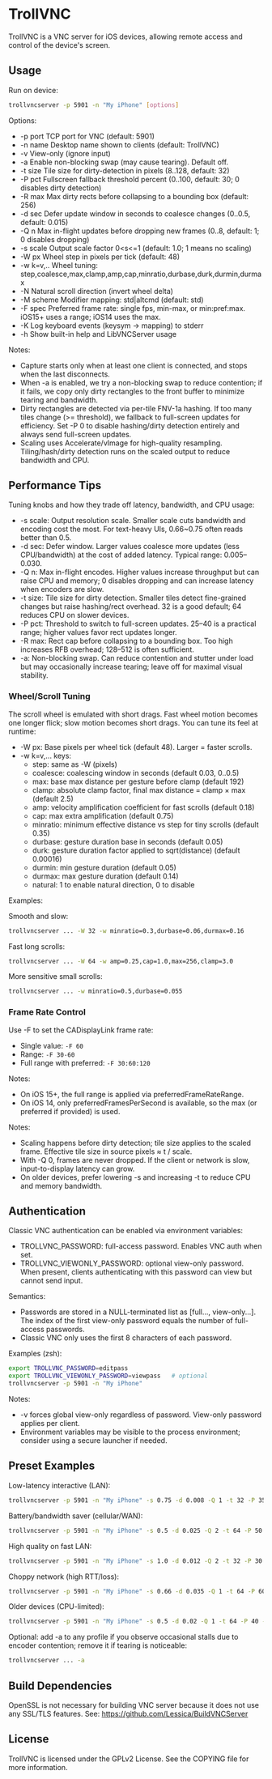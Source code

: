 # TrollVNC

TrollVNC is a VNC server for iOS devices, allowing remote access and control of the device's screen.

## Usage

Run on device:

```sh
trollvncserver -p 5901 -n "My iPhone" [options]
```

Options:

- -p port   TCP port for VNC (default: 5901)
- -n name   Desktop name shown to clients (default: TrollVNC)
- -v        View-only (ignore input)
- -a        Enable non-blocking swap (may cause tearing). Default off.
- -t size   Tile size for dirty-detection in pixels (8..128, default: 32)
- -P pct    Fullscreen fallback threshold percent (0..100, default: 30; 0 disables dirty detection)
- -R max    Max dirty rects before collapsing to a bounding box (default: 256)
- -d sec    Defer update window in seconds to coalesce changes (0..0.5, default: 0.015)
- -Q n      Max in-flight updates before dropping new frames (0..8, default: 1; 0 disables dropping)
- -s scale  Output scale factor 0<s<=1 (default: 1.0; 1 means no scaling)
- -W px     Wheel step in pixels per tick (default: 48)
- -w k=v,.. Wheel tuning: step,coalesce,max,clamp,amp,cap,minratio,durbase,durk,durmin,durmax
- -N        Natural scroll direction (invert wheel delta)
- -M scheme Modifier mapping: std|altcmd (default: std)
- -F spec   Preferred frame rate: single fps, min-max, or min:pref:max. iOS15+ uses a range; iOS14 uses the max.
- -K        Log keyboard events (keysym -> mapping) to stderr
- -h        Show built-in help and LibVNCServer usage

Notes:

- Capture starts only when at least one client is connected, and stops when the last disconnects.
- When -a is enabled, we try a non-blocking swap to reduce contention; if it fails, we copy only dirty rectangles to the front buffer to minimize tearing and bandwidth.
- Dirty rectangles are detected via per-tile FNV-1a hashing. If too many tiles change (>= threshold), we fallback to full-screen updates for efficiency. Set -P 0 to disable hashing/dirty detection entirely and always send full-screen updates.
- Scaling uses Accelerate/vImage for high-quality resampling. Tiling/hash/dirty detection runs on the scaled output to reduce bandwidth and CPU.

## Performance Tips

Tuning knobs and how they trade off latency, bandwidth, and CPU usage:

- -s scale: Output resolution scale. Smaller scale cuts bandwidth and encoding cost the most. For text-heavy UIs, 0.66~0.75 often reads better than 0.5.
- -d sec: Defer window. Larger values coalesce more updates (less CPU/bandwidth) at the cost of added latency. Typical range: 0.005–0.030.
- -Q n: Max in-flight encodes. Higher values increase throughput but can raise CPU and memory; 0 disables dropping and can increase latency when encoders are slow.
- -t size: Tile size for dirty detection. Smaller tiles detect fine-grained changes but raise hashing/rect overhead. 32 is a good default; 64 reduces CPU on slower devices.
- -P pct: Threshold to switch to full-screen updates. 25–40 is a practical range; higher values favor rect updates longer.
- -R max: Rect cap before collapsing to a bounding box. Too high increases RFB overhead; 128–512 is often sufficient.
- -a: Non-blocking swap. Can reduce contention and stutter under load but may occasionally increase tearing; leave off for maximal visual stability.

### Wheel/Scroll Tuning

The scroll wheel is emulated with short drags. Fast wheel motion becomes one longer flick; slow motion becomes short drags. You can tune its feel at runtime:

- -W px: Base pixels per wheel tick (default 48). Larger = faster scrolls.
- -w k=v,... keys:
  - step: same as -W (pixels)
  - coalesce: coalescing window in seconds (default 0.03, 0..0.5)
  - max: base max distance per gesture before clamp (default 192)
  - clamp: absolute clamp factor, final max distance = clamp × max (default 2.5)
  - amp: velocity amplification coefficient for fast scrolls (default 0.18)
  - cap: max extra amplification (default 0.75)
  - minratio: minimum effective distance vs step for tiny scrolls (default 0.35)
  - durbase: gesture duration base in seconds (default 0.05)
  - durk: gesture duration factor applied to sqrt(distance) (default 0.00016)
  - durmin: min gesture duration (default 0.05)
  - durmax: max gesture duration (default 0.14)
  - natural: 1 to enable natural direction, 0 to disable

Examples:

Smooth and slow:

```sh
trollvncserver ... -W 32 -w minratio=0.3,durbase=0.06,durmax=0.16
```

Fast long scrolls:

```sh
trollvncserver ... -W 64 -w amp=0.25,cap=1.0,max=256,clamp=3.0
```

More sensitive small scrolls:

```sh
trollvncserver ... -w minratio=0.5,durbase=0.055
```

### Frame Rate Control

Use -F to set the CADisplayLink frame rate:

- Single value: `-F 60`
- Range: `-F 30-60`
- Full range with preferred: `-F 30:60:120`

Notes:

- On iOS 15+, the full range is applied via preferredFrameRateRange.
- On iOS 14, only preferredFramesPerSecond is available, so the max (or preferred if provided) is used.

Notes:

- Scaling happens before dirty detection; tile size applies to the scaled frame. Effective tile size in source pixels ≈ t / scale.
- With -Q 0, frames are never dropped. If the client or network is slow, input-to-display latency can grow.
- On older devices, prefer lowering -s and increasing -t to reduce CPU and memory bandwidth.

## Authentication

Classic VNC authentication can be enabled via environment variables:

- TROLLVNC_PASSWORD: full-access password. Enables VNC auth when set.
- TROLLVNC_VIEWONLY_PASSWORD: optional view-only password. When present, clients authenticating with this password can view but cannot send input.

Semantics:

- Passwords are stored in a NULL-terminated list as [full..., view-only...]. The index of the first view-only password equals the number of full-access passwords.
- Classic VNC only uses the first 8 characters of each password.

Examples (zsh):

```sh
export TROLLVNC_PASSWORD=editpass
export TROLLVNC_VIEWONLY_PASSWORD=viewpass   # optional
trollvncserver -p 5901 -n "My iPhone"
```

Notes:

- -v forces global view-only regardless of password. View-only password applies per client.
- Environment variables may be visible to the process environment; consider using a secure launcher if needed.

## Preset Examples

Low-latency interactive (LAN):

```sh
trollvncserver -p 5901 -n "My iPhone" -s 0.75 -d 0.008 -Q 1 -t 32 -P 35 -R 512
```

Battery/bandwidth saver (cellular/WAN):

```sh
trollvncserver -p 5901 -n "My iPhone" -s 0.5 -d 0.025 -Q 2 -t 64 -P 50 -R 128
```

High quality on fast LAN:

```sh
trollvncserver -p 5901 -n "My iPhone" -s 1.0 -d 0.012 -Q 2 -t 32 -P 30 -R 512
```

Choppy network (high RTT/loss):

```sh
trollvncserver -p 5901 -n "My iPhone" -s 0.66 -d 0.035 -Q 1 -t 64 -P 60 -R 128
```

Older devices (CPU-limited):

```sh
trollvncserver -p 5901 -n "My iPhone" -s 0.5 -d 0.02 -Q 1 -t 64 -P 40 -R 256
```

Optional: add -a to any profile if you observe occasional stalls due to encoder contention; remove it if tearing is noticeable:

```sh
trollvncserver ... -a
```

## Build Dependencies

OpenSSL is not necessary for building VNC server because it does not use any SSL/TLS features. See: <https://github.com/Lessica/BuildVNCServer>

## License

TrollVNC is licensed under the GPLv2 License. See the COPYING file for more information.
